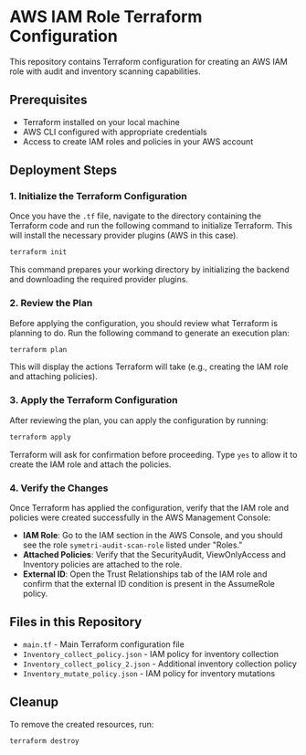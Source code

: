 # AWS IAM Role Terraform Configuration

This repository contains Terraform configuration for creating an AWS IAM role with audit and inventory scanning capabilities.

## Prerequisites

- Terraform installed on your local machine
- AWS CLI configured with appropriate credentials
- Access to create IAM roles and policies in your AWS account

## Deployment Steps

### 1. Initialize the Terraform Configuration

Once you have the `.tf` file, navigate to the directory containing the Terraform code and run the following command to initialize Terraform. This will install the necessary provider plugins (AWS in this case).

```bash
terraform init
```

This command prepares your working directory by initializing the backend and downloading the required provider plugins.

### 2. Review the Plan

Before applying the configuration, you should review what Terraform is planning to do. Run the following command to generate an execution plan:

```bash
terraform plan
```

This will display the actions Terraform will take (e.g., creating the IAM role and attaching policies).

### 3. Apply the Terraform Configuration

After reviewing the plan, you can apply the configuration by running:

```bash
terraform apply
```

Terraform will ask for confirmation before proceeding. Type `yes` to allow it to create the IAM role and attach the policies.

### 4. Verify the Changes

Once Terraform has applied the configuration, verify that the IAM role and policies were created successfully in the AWS Management Console:

- **IAM Role**: Go to the IAM section in the AWS Console, and you should see the role `symetri-audit-scan-role` listed under "Roles."
- **Attached Policies**: Verify that the SecurityAudit, ViewOnlyAccess and Inventory policies are attached to the role.
- **External ID**: Open the Trust Relationships tab of the IAM role and confirm that the external ID condition is present in the AssumeRole policy.

## Files in this Repository

- `main.tf` - Main Terraform configuration file
- `Inventory_collect_policy.json` - IAM policy for inventory collection
- `Inventory_collect_policy_2.json` - Additional inventory collection policy
- `Inventory_mutate_policy.json` - IAM policy for inventory mutations

## Cleanup

To remove the created resources, run:

```bash
terraform destroy
```
